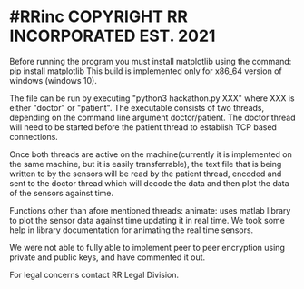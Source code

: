 #RRinc
                            COPYRIGHT RR INCORPORATED EST. 2021
=================================================================================================
Before running the program you must install matplotlib using the command: pip install matplotlib
This build is implemented only for x86_64 version of windows (windows 10).

The file can be run by executing "python3 hackathon.py XXX" where XXX is either "doctor" or "patient".
The executable consists of two threads, depending on the command line argument doctor/patient.
The doctor thread will need to be started before the patient thread to establish TCP based connections.

Once both threads are active on the machine(currently it is implemented on the same machine, but it is easily transferrable),
the text file that is being written to by the sensors will be read by the patient thread, encoded and sent to the doctor thread which will decode the data
and then plot the data of the sensors against time.

Functions other than afore mentioned threads:
animate: uses matlab library to plot the sensor data against time updating it in real time. We took some help in library documentation for animating the real time sensors.

We were not able to fully able to implement peer to peer encryption using private and public keys, and have commented it out.

For legal concerns contact RR Legal Division.
